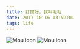```yaml
---
title: 打搅好，我叫毛毛
date: 2017-10-16 13:59:01
tags: life
---
```


![Mou icon](http://oxwwwdn0v.bkt.clouddn.com/blog/20171016/1.jpg)
![Mou icon](http://oxwwwdn0v.bkt.clouddn.com/blog/20171016/2.jpg)

